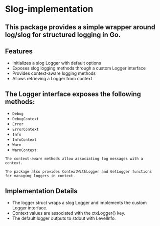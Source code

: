 # Slog-implementation
## This package provides a simple wrapper around log/slog for structured logging in Go.

## Features
- Initializes a slog Logger with default options
- Exposes slog logging methods through a custom Logger interface
- Provides context-aware logging methods
- Allows retrieving a Logger from context

## The Logger interface exposes the following methods:
- `Debug`
- `DebugContext`
- `Error`
- `ErrorContext`
- `Info`
- `InfoContext`
- `Warn`
- `WarnContext`

`The context-aware methods allow associating log messages with a context.`

`The package also provides ContextWithLogger and GetLogger functions for managing loggers in context.`

## Implementation Details
- The logger struct wraps a slog Logger and implements the custom Logger interface.
- Context values are associated with the ctxLogger{} key.
- The default logger outputs to stdout with LevelInfo.
